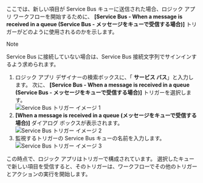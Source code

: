 ここでは、新しい項目が Service Bus キューに送信された場合、ロジック アプリ ワークフローを開始するために、 **[Service Bus - When a message is received in a queue (Service Bus - メッセージをキューで受信する場合)]** トリガーがどのように使用されるのかを示します。  

> [!NOTE]
> Service Bus に接続していない場合は、Service Bus 接続文字列でサインインするよう求められます。  
> 
> 

1. ロジック アプリ デザイナーの検索ボックスに、「 **サービス バス**」と入力します。 次に、 **[Service Bus - When a message is received in a queue (Service Bus - メッセージをキューで受信する場合)]** トリガーを選択します。  
   ![Service Bus トリガー イメージ 1](./media/connectors-create-api-servicebus/trigger-1.png)   
2. **[When a message is received in a queue (メッセージをキューで受信する場合)]** ダイアログ ボックスが表示されます。  
   ![Service Bus トリガー イメージ 2](./media/connectors-create-api-servicebus/trigger-2.png)   
3. 監視するトリガーの Service Bus キューの名前を入力します。   
   ![Service Bus トリガー イメージ 3](./media/connectors-create-api-servicebus/trigger-3.png)   

この時点で、ロジック アプリはトリガーで構成されています。 選択したキューで新しい項目を受信すると、そのトリガーは、ワークフローでその他のトリガーとアクションの実行を開始します。    



<!--HONumber=Nov16_HO3-->


